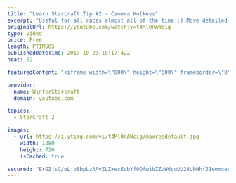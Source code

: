 ```yaml
---
title: "Learn Starcraft Tip #2 - Camera Hotkeys"
excerpt: "Useful for all races almost all of the time :) More detailed guides/tutorials under the learn to play starcraft playlist."
originalUrl: https://youtube.com/watch?v=t4Ml0nAWcig
type: video
price: Free
length: PT1M56S
publishedDateTime: 2017-10-23T18:17:42Z
heat: 52

featuredContent: "<iframe width=\"800\" height=\"500\" frameborder=\"0\" src=\"https://www.youtube.com/embed/t4Ml0nAWcig\" allow=\"accelerometer; autoplay; encrypted-media; gyroscope; picture-in-picture\" allowfullscreen></iframe>"

provider:
  name: WinterStarcraft
  domain: youtube.com

topics:
  - StarCraft 2

images:
  - url: https://i.ytimg.com/vi/t4Ml0nAWcig/maxresdefault.jpg
    width: 1280
    height: 720
    isCached: true

secured: "ErGZjsG/oLjo8bpLzAAvZLZ+ecEobYf0OfwibZZvW6guUU28UbHhfJ1emmceeWes+jUTt37nnWRZqspACjCQlPfTtOFCC5i02vJTK9APqRm5dkN9TrjUH5pT+Yu90YPsMux97TA6x9pNvoesn6YXTz5gh/TC0pzOS1zx/2zgFXFYz5l7lbzKPDyEdXRcymUscdQ4PiPs87OnRrZrKAiTvStKJDov1vNUGJ0XI3fqfAKqzh7D+V+3vEBbP40qOqLkygBMfM2KW4dxVd5K3WL+6EP2vuRwUht0iu5cFYVH/xChs+NO9kxTxJmoElJgKJ53LlEEA5bmvY9UlHS3LGL51Tj+hrk6m/6prHYMhnyi/piyuIa6BfQbKkq0PSIvuiBXaUNCJq6f5zTfAQzr0AwLg4AraYpLIZXrKLhxJwTG5Lk=;MGNXaEc14eP9TBBlak0i5w=="
---
```


